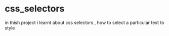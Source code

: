# css_selectors
in thish project i learnt about css selectors , how to select a particular text to style

